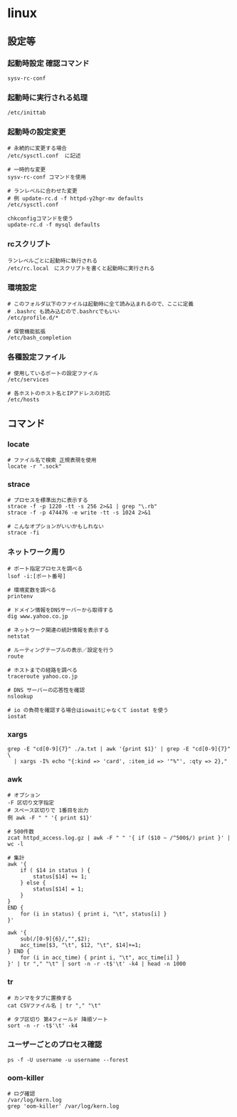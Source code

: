# linux

## 設定等

### 起動時設定 確認コマンド
```
sysv-rc-conf
```

### 起動時に実行される処理
```
/etc/inittab
```

### 起動時の設定変更
```
# 永続的に変更する場合
/etc/sysctl.conf  に記述

# 一時的な変更
sysv-rc-conf コマンドを使用

# ランレベルに合わせた変更
# 例 update-rc.d -f httpd-y2hgr-mv defaults
/etc/sysctl.conf

chkconfigコマンドを使う
update-rc.d -f mysql defaults
```

### rcスクリプト
```
ランレベルごとに起動時に執行される
/etc/rc.local　にスクリプトを書くと起動時に実行される
```

### 環境設定
```
# このフォルダ以下のファイルは起動時に全て読み込まれるので、ここに定義
# .bashrc も読み込むので.bashrcでもいい
/etc/profile.d/*

# 保管機能拡張
/etc/bash_completion
```

### 各種設定ファイル
```
# 使用しているポートの設定ファイル
/etc/services

# 各ホストのホスト名とIPアドレスの対応
/etc/hosts
```

## コマンド

### locate
```
# ファイル名で検索 正規表現を使用
locate -r ".sock"
```

### strace
```
# プロセスを標準出力に表示する
strace -f -p 1220 -tt -s 256 2>&1 | grep "\.rb"
strace -f -p 474476 -e write -tt -s 1024 2>&1

# こんなオプションがいいかもしれない
strace -fi
```

### ネットワーク周り
```
# ポート指定プロセスを調べる
lsof -i:[ポート番号]

# 環境変数を調べる
printenv

# ドメイン情報をDNSサーバーから取得する
dig www.yahoo.co.jp

# ネットワーク関連の統計情報を表示する
netstat

# ルーティングテーブルの表示／設定を行う
route

# ホストまでの経路を調べる
traceroute yahoo.co.jp

# DNS サーバーの応答性を確認
nslookup

# io の負荷を確認する場合はiowaitじゃなくて iostat を使う
iostat
```

### xargs
```
grep -E "cd[0-9]{7}" ./a.txt | awk '{print $1}' | grep -E "cd[0-9]{7}" \
  | xargs -I% echo "{:kind => 'card', :item_id => '"%"', :qty => 2},"
```

### awk
```
# オプション
-F 区切り文字指定
# スペース区切りで 1番目を出力
例 awk -F " " '{ print $1}'
```

```
# 500件数
zcat httpd_access.log.gz | awk -F " " '{ if ($10 ~ /^500$/) print }' | wc -l
```

```
# 集計
awk '{
    if ( $14 in status ) {
        status[$14] += 1;
    } else {
        status[$14] = 1;
    }
}
END {
    for (i in status) { print i, "\t", status[i] }
}'

awk '{
    sub(/[0-9]{6}/,"",$2);
    acc_time[$3, "\t", $12, "\t", $14]+=1;
} END {
    for (i in acc_time) { print i, "\t", acc_time[i] }
}' | tr "," "\t" | sort -n -r -t$'\t' -k4 | head -n 1000
```

### tr
```
# カンマをタブに置換する
cat CSVファイル名 | tr "," "\t"

# タブ区切り 第4フィールド 降順ソート
sort -n -r -t$'\t' -k4
```


### ユーザーごとのプロセス確認
```
ps -f -U username -u username --forest
```

### oom-killer
```
# ログ確認
/var/log/kern.log
grep 'oom-killer' /var/log/kern.log
```
